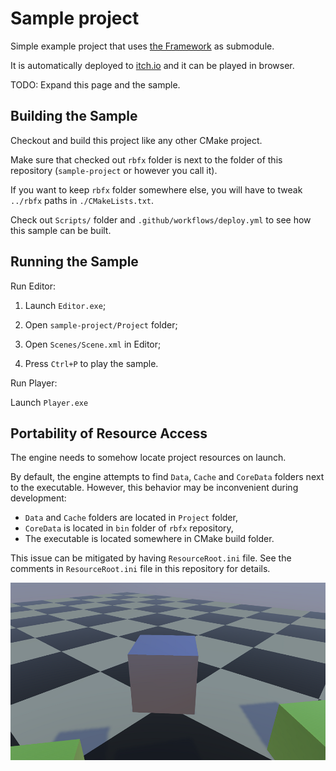 # Sample project

Simple example project that uses [the Framework](https://github.com/rbfx/rbfx) as submodule.

It is automatically deployed to [itch.io](https://eugeneko.itch.io/sample-project) and it can be played in browser.

TODO: Expand this page and the sample.

## Building the Sample

Checkout and build this project like any other CMake project.

Make sure that checked out `rbfx` folder is next to the folder of this repository (`sample-project` or however you call it).

If you want to keep `rbfx` folder somewhere else, you will have to tweak `../rbfx` paths in `./CMakeLists.txt`.

Check out `Scripts/` folder and `.github/workflows/deploy.yml` to see how this sample can be built.

## Running the Sample

Run Editor:

1) Launch `Editor.exe`;

2) Open `sample-project/Project` folder;

3) Open `Scenes/Scene.xml` in Editor;

4) Press `Ctrl+P` to play the sample.

Run Player:

Launch `Player.exe`

## Portability of Resource Access

The engine needs to somehow locate project resources on launch.

By default, the engine attempts to find `Data`, `Cache` and `CoreData` folders next to the executable.
However, this behavior may be inconvenient during development:
* `Data` and `Cache` folders are located in `Project` folder,
* `CoreData` is located in `bin` folder of `rbfx` repository,
* The executable is located somewhere in CMake build folder.

This issue can be mitigated by having `ResourceRoot.ini` file.
See the comments in `ResourceRoot.ini` file in this repository for details.

![](/screenshot.png)
